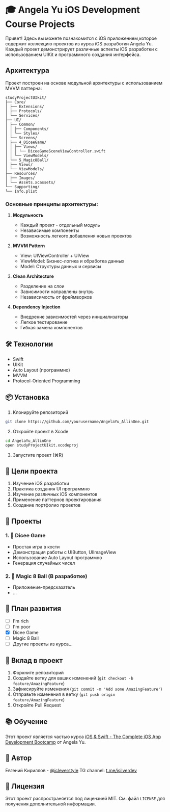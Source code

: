 # 🎓 Angela Yu iOS Development Course Projects

Привет! Здесь вы можете познакомится с iOS приложением,которое содержит коллекцию проектов из курса iOS разработки Angela Yu. Каждый проект демонстрирует различные аспекты iOS разработки с использованием UIKit и программного создания интерфейса.

## Архитектура

Проект построен на основе модульной архитектуры с использованием MVVM паттерна:
```
studyProjectUIkit/
├── Core/
│ ├── Extensions/
│ ├── Protocols/
│ └── Services/
├── UI/
│ ├── Common/
│ │ ├── Components/
│ │ └── Styles/
│ └── Screens/
│ ├── 4_DiceeGame/
│ │ ├── Views/
│ │ │ └── DiceeGameSceneViewController.swift
│ │ └── ViewModels/
│ └── 5_Magic8Ball/
│ ├── Views/
│ └── ViewModels/
├── Resources/
│ ├── Images/
│ └── Assets.xcassets/
└── Supporting/
└── Info.plist
```


### Основные принципы архитектуры:

1. **Модульность**
   - Каждый проект - отдельный модуль
   - Независимые компоненты
   - Возможность легкого добавления новых проектов

2. **MVVM Pattern**
   - View: UIViewController + UIView
   - ViewModel: Бизнес-логика и обработка данных
   - Model: Структуры данных и сервисы

3. **Clean Architecture**
   - Разделение на слои
   - Зависимости направлены внутрь
   - Независимость от фреймворков

4. **Dependency Injection**
   - Внедрение зависимостей через инициализаторы
   - Легкое тестирование
   - Гибкая замена компонентов

## 🛠 Технологии

- Swift
- UIKit
- Auto Layout (программно)
- MVVM
- Protocol-Oriented Programming

## 📦 Установка

1. Клонируйте репозиторий
```bash
git clone https://github.com/yourusername/AngelaYu_AllinOne.git
```

2. Откройте проект в Xcode
```bash
cd AngelaYu_AllinOne
open studyProjectUIkit.xcodeproj
```

3. Запустите проект (⌘R)

## 🎯 Цели проекта

1. Изучение iOS разработки
2. Практика создания UI программно
3. Изучение различных iOS компонентов
4. Применение паттернов проектирования
5. Создание портфолио проектов

## 📱 Проекты

### 1. 🎲 Dicee Game
- Простая игра в кости
- Демонстрация работы с UIButton, UIImageView
- Использование Auto Layout программно
- Генерация случайных чисел

### 2. 🎱 Magic 8 Ball (В разработке)
- Приложение-предсказатель
- ...

## 📝 План развития
- [ ] I'm rich
- [ ] I'm poor
- [x] Dicee Game
- [ ] Magic 8 Ball
- [ ] Другие проекты из курса...

## 🤝 Вклад в проект

1. Форкните репозиторий
2. Создайте ветку для ваших изменений (`git checkout -b feature/AmazingFeature`)
3. Зафиксируйте изменения (`git commit -m 'Add some AmazingFeature'`)
4. Отправьте изменения в ветку (`git push origin feature/AmazingFeature`)
5. Откройте Pull Request

## 📚 Обучение

Этот проект является частью курса [iOS & Swift - The Complete iOS App Development Bootcamp](https://www.udemy.com/course/ios-13-app-development-bootcamp/) от Angela Yu.

## 👤 Автор

Евгений Кириллов - [@icleverstyle](https://github.com/iCleverStyle)
TG channel: [t.me/isilverdev](https://t.me/isilverdev)

## 📄 Лицензия

Этот проект распространяется под лицензией MIT. См. файл `LICENSE` для получения дополнительной информации.
